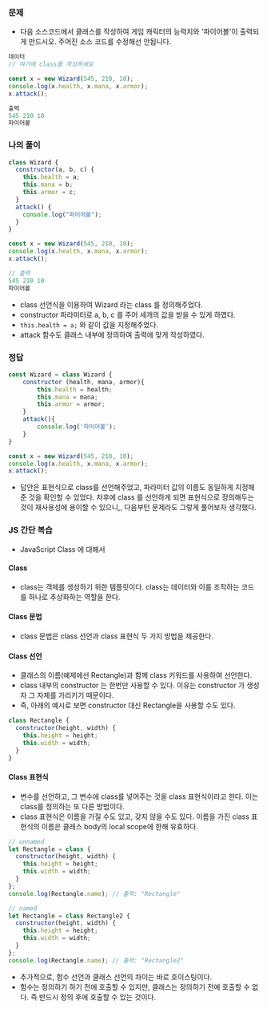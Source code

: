 ### 문제
- 다음 소스코드에서 클래스를 작성하여 게임 캐릭터의 능력치와 '파이어볼'이 출력되게 만드시오. 주어진 소스 코드를 수정해선 안됩니다.

```jsx
데이터
// 여기에 class를 작성하세요

const x = new Wizard(545, 210, 10);
console.log(x.health, x.mana, x.armor);
x.attack();

출력
545 210 10
파이어볼
```

### 나의 풀이
```jsx
class Wizard {
  constructor(a, b, c) {
    this.health = a;
    this.mana = b;
    this.armor = c;
  }
  attack() {
    console.log("파이어볼");
  }
}

const x = new Wizard(545, 210, 10);
console.log(x.health, x.mana, x.armor);
x.attack();

// 출력
545 210 10
파이어볼
```
- class 선언식을 이용하여 Wizard 라는 class 를 정의해주었다.
- constructor 파라미터로 a, b, c 를 주어 세개의 값을 받을 수 있게 하였다.
- `this.health = a;` 와 같이 값을 지정해주었다.
- attack 함수도 클래스 내부에 정의하여 출력에 맞게 작성하였다.
 

### 정답
```jsx
const Wizard = class Wizard {
    constructor (health, mana, armor){
        this.health = health;
        this.mana = mana;
        this.armor = armor;
    }
    attack(){
        console.log('파이어볼');
    }
}

const x = new Wizard(545, 210, 10);
console.log(x.health, x.mana, x.armor);
x.attack();
```
- 답안은 표현식으로 class를 선언해주었고, 파라미터 값의 이름도 동일하게 지정해 준 것을 확인할 수 있었다. 차후에 class 를 선언하게 되면 표현식으로 정의해두는 것이 재사용성에 용이할 수 있으니,, 다음부턴 문제라도 그렇게 풀어보자 생각했다.

### JS 간단 복습
- JavaScript Class 에 대해서

#### Class
- class는 객체를 생성하기 위한 템플릿이다. class는 데이터와 이를 조작하는 코드를 하나로 추상화하는 역할을 한다.

#### Class 문법
- class 문법은 class 선언과 class 표현식 두 가지 방법을 제공한다. 

#### Class 선언
- 클래스의 이름(예제에선 Rectangle)과 함께 class 키워드를 사용하여 선언한다. 
- class 내부의 constructor 는 한번만 사용할 수 있다. 이유는 constructor 가 생성자 그 자체를 가리키기 때문이다. 
- 즉, 아래의 예시로 보면 constructor 대신 Rectangle을 사용할 수도 있다.
```jsx
class Rectangle {
  constructor(height, width) {
    this.height = height;
    this.width = width;
  }
}
```

#### Class 표현식
- 변수를 선언하고, 그 변수에 class를 넣어주는 것을 class 표현식이라고 한다. 이는 class를 정의하는 또 다른 방법이다.
- class 표현식은 이름을 가질 수도 있고, 갖지 않을 수도 있다. 이름을 가진 class 표현식의 이름은 클래스 body의 local scope에 한해 유효하다.

```jsx
// unnamed
let Rectangle = class {
  constructor(height, width) {
    this.height = height;
    this.width = width;
  }
};
console.log(Rectangle.name); // 출력: "Rectangle"

// named
let Rectangle = class Rectangle2 {
  constructor(height, width) {
    this.height = height;
    this.width = width;
  }
};
console.log(Rectangle.name); // 출력: "Rectangle2"
```
- 추가적으로, 함수 선언과 클래스 선언의 차이는 바로 호이스팅이다.
- 함수는 정의하기 하기 전에 호출할 수 있지만, 클래스는 정의하기 전에 호출할 수 없다. 즉 반드시 정의 후에 호출할 수 있는 것이다.